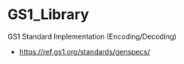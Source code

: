 # GS1_Library
GS1 Standard Implementation (Encoding/Decoding)

* https://ref.gs1.org/standards/genspecs/
